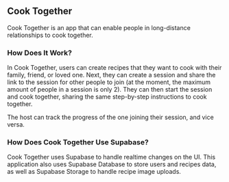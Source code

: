 ## Cook Together

Cook Together is an app that can enable people in long-distance relationships to cook together.

### How Does It Work?

In Cook Together, users can create recipes that they want to cook with their family, friend, or loved one. Next, they can create a session and share the link to the session for other people to join (at the moment, the maximum amount of people in a session is only 2). They can then start the session and cook together, sharing the same step-by-step instructions to cook together.

The host can track the progress of the one joining their session, and vice versa.

### How Does Cook Together Use Supabase?

Cook Together uses Supabase to handle realtime changes on the UI. This application also uses Supabase Database to store users and recipes data, as well as Supabase Storage to handle recipe image uploads.
